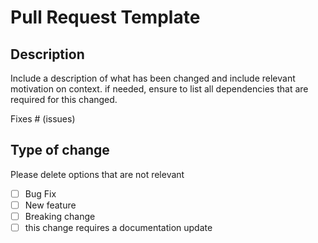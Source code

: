 # Pull Request Template

## Description

Include a description of what has been changed and include relevant motivation on context. 
if needed, ensure to list all dependencies that are required for this changed. 

Fixes # (issues) 

## Type of change

Please delete options that are not relevant

- [ ] Bug Fix
- [ ] New feature
- [ ] Breaking change
- [ ] this change requires a documentation update
